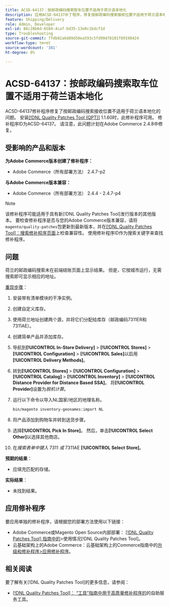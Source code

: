 ```yaml
---
title: ACSD-64137：按邮政编码搜索取车位置不适用于荷兰语本地化
description: 应用ACSD-64137补丁程序，修复按邮政编码搜索接收位置不适用于荷兰语本地化的问题。
feature: Shipping/Delivery
role: Admin, Developer
exl-id: 86c28b6d-6584-4caf-bd35-13e0c1bdcf1d
type: Troubleshooting
source-git-commit: 7fdb02a6d89d50ea593c5fd99d78101f89198424
workflow-type: tm+mt
source-wordcount: '381'
ht-degree: 0%

---
```


# ACSD-64137：按邮政编码搜索取车位置不适用于荷兰语本地化

ACSD-64137修补程序修复了按邮政编码搜索接收位置不适用于荷兰语本地化的问题。 安装[[!DNL Quality Patches Tool (QPT)]](/help/tools/quality-patches-tool/quality-patches-tool-to-self-serve-quality-patches.md) 1.1.60时，此修补程序可用。 修补程序ID为ACSD-64137。 请注意，此问题计划在Adobe Commerce 2.4.8中修复。

## 受影响的产品和版本

**为Adobe Commerce版本创建了修补程序：**

* Adobe Commerce（所有部署方法） 2.4.7-p2

**与Adobe Commerce版本兼容：**

* Adobe Commerce（所有部署方法） 2.4.4 - 2.4.7-p4

>[!NOTE]
>
>该修补程序可能适用于具有新[!DNL Quality Patches Tool]发行版本的其他版本。 要检查修补程序是否与您的Adobe Commerce版本兼容，请将`magento/quality-patches`包更新到最新版本，并在[[!DNL Quality Patches Tool]：搜索修补程序页面](https://experienceleague.adobe.com/tools/commerce-quality-patches/index.html)上检查兼容性。 使用修补程序ID作为搜索关键字来查找修补程序。

## 问题

荷兰的邮政编码搜索未在前端结账页面上显示结果。 但是，它按城市运行，无需搜索即可显示相应的地址。

<u>重现步骤</u>：

1. 安装带有清单模块的干净实例。
1. 创建自定义库存。
1. 使用荷兰地址创建两个源，并将它们分配给库存（邮政编码7311ER和7311AE）。
1. 创建简单产品并添加库存。
1. 导航到&#x200B;**[!UICONTROL In-Store Delivery]** > **[!UICONTROL Stores]** > **[!UICONTROL Configuration]** > **[!UICONTROL Sales]**&#x200B;以启用&#x200B;**[!UICONTROL Delivery Methods]**。
1. 转到&#x200B;**[!UICONTROL Stores]** > **[!UICONTROL Configuration]** > **[!UICONTROL Catalog]** > **[!UICONTROL Inventory]** > **[!UICONTROL Distance Provider for Distance Based SSA]**。 将&#x200B;**[!UICONTROL Provider]**&#x200B;设置为&#x200B;*脱机计算*。
1. 运行以下命令以导入NL国家/地区的地理名称。

   ```bash
   bin/magento inventory-geonames:import NL
   ```

1. 将产品添加到购物车并转到送货步骤。
1. 选择&#x200B;**[!UICONTROL Pick In Store]**。 然后，单击&#x200B;**[!UICONTROL Select Other]**&#x200B;以选择其他商店。
1. 在&#x200B;*搜索表单中键入* 7311 *或* 7311AE **[!UICONTROL Select Store]**。


**预期的结果**：

* 应填充匹配的存储。

**实际结果**：

* 未找到结果。

## 应用修补程序

要应用单独的修补程序，请根据您的部署方法使用以下链接：

* Adobe Commerce或Magento Open Source内部部署： [[!DNL Quality Patches Tool] 指南中的](/help/tools/quality-patches-tool/usage.md)>使用情况[!DNL Quality Patches Tool]。
* 云基础架构上的Adobe Commerce：云基础架构上的Commerce指南中的[升级和修补程序>应用修补程序](https://experienceleague.adobe.com/docs/commerce-cloud-service/user-guide/develop/upgrade/apply-patches.html)。


## 相关阅读

要了解有关[!DNL Quality Patches Tool]的更多信息，请参阅：

* [[!DNL Quality Patches Tool]： “工具”指南中用于高质量修补程序的](/help/tools/quality-patches-tool/quality-patches-tool-to-self-serve-quality-patches.md)的自助服务工具。
